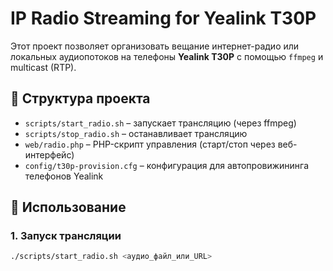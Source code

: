 # IP Radio Streaming for Yealink T30P

Этот проект позволяет организовать вещание интернет-радио или локальных аудиопотоков 
на телефоны **Yealink T30P** с помощью `ffmpeg` и multicast (RTP).

## 📂 Структура проекта
- `scripts/start_radio.sh` – запускает трансляцию (через ffmpeg)
- `scripts/stop_radio.sh` – останавливает трансляцию
- `web/radio.php` – PHP-скрипт управления (старт/стоп через веб-интерфейс)
- `config/t30p-provision.cfg` – конфигурация для автопровижининга телефонов Yealink

## 🚀 Использование
### 1. Запуск трансляции
```bash
./scripts/start_radio.sh <аудио_файл_или_URL>
